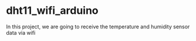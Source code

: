 # dht11_wifi_arduino
In this project, we are going to receive the temperature and humidity sensor data via wifi

